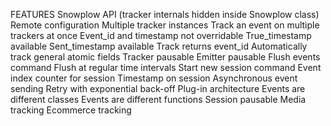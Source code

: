 FEATURES
Snowplow API (tracker internals hidden inside Snowplow class)
Remote configuration
Multiple tracker instances
Track an event on multiple trackers at once
Event_id and timestamp not overridable
True_timestamp available
Sent_timestamp available
Track returns event_id
Automatically track general atomic fields
Tracker pausable
Emitter pausable
Flush events command
Flush at regular time intervals
Start new session command
Event index counter for session
Timestamp on session
Asynchronous event sending
Retry with exponential back-off
Plug-in architecture
Events are different classes
Events are different functions
Session pausable
Media tracking
Ecommerce tracking

